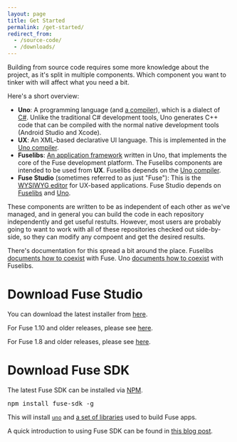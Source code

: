 ```yaml
---
layout: page
title: Get Started
permalink: /get-started/
redirect_from:
  - /source-code/
  - /downloads/
---
```

Building from source code requires some more knowledge about the project,
as it's split in multiple components. Which component you want to tinker
with will affect what you need a bit.

Here's a short overview:
* **Uno**: A programming language (and
  [a compiler][1]), which is a dialect of [C#][2]. Unlike the traditional
  C# development tools, Uno generates C++ code that can be compiled with
  the normal native development tools (Android Studio and Xcode).
* **UX**: An XML-based declarative UI language. This is implemented in the
  [Uno compiler][1].
* **Fuselibs**: [An application framework][3]
  written in Uno, that implements the core of the Fuse development platform.
  The Fuselibs components are intended to be used from **UX**. Fuselibs
  depends on the [Uno compiler][1].
* **Fuse Studio** (sometimes referred to as just "Fuse"): This is the
  [WYSIWYG editor][4] for UX-based applications. Fuse Studio depends on
  [Fuselibs][3] and [Uno][1].

These components are written to be as independent of each other as we've
managed, and in general you can build the code in each repository
independently and get useful restults. However, most users are probably
going to want to work with all of these repositories checked out
side-by-side, so they can modify any compoent and get the desired
results.

There's documentation for this spread a bit around the place. Fuselibs
[documents how to coexist][5] with Fuse. Uno [documents how to coexist][6] with
Fuselibs.

[1]: https://github.com/fuse-open/uno
[2]: https://en.wikipedia.org/wiki/C_Sharp_(programming_language)
[3]: https://github.com/fuse-open/fuselibs
[4]: https://github.com/fuse-open/fuse-studio
[5]: https://github.com/fuse-open/fuselibs/blob/master/README.md#fuse
[6]: https://github.com/fuse-open/uno/blob/master/docs/configuration.md#standard-library

# Download Fuse Studio

You can download the latest installer from <a href="https://github.com/fuse-x/studio/releases" target="_blank">here</a>.

For Fuse 1.10 and older releases, please see <a href="https://github.com/fuse-open/fuse-studio/releases" target="_blank">here</a>.

For Fuse 1.8 and older releases, please see <a href="https://github.com/fusetools/fuse-releases/releases" target="_blank">here</a>.

# Download Fuse SDK

The latest Fuse SDK can be installed via <a href="https://www.npmjs.com/package/fuse-sdk" target="_blank">NPM</a>.

<pre>npm install fuse-sdk -g</pre>

This will install <a href="https://github.com/fuse-open/uno" target="_blank"><code>uno</code></a> and <a href="https://github.com/fuse-open/fuselibs" target="_blank">a set of libraries</a> used to build Fuse apps.

A quick introduction to using Fuse SDK can be found in <a href="https://medium.com/@mortendanielfornes/introducing-fuse-sdk-890180044c13" target="_blank">this blog post</a>.
